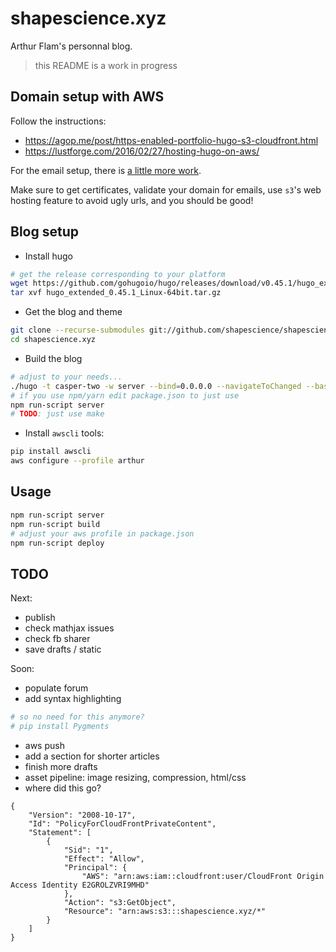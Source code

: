 # shapescience.xyz
Arthur Flam's personnal blog.

> this README is a work in progress

## Domain setup with AWS
Follow the instructions:
- https://agop.me/post/https-enabled-portfolio-hugo-s3-cloudfront.html
- https://lustforge.com/2016/02/27/hosting-hugo-on-aws/

For the email setup, there is [a little more work](https://techpolymath.com/serverless-replacement-for-basic-email-services/).

Make sure to get certificates, validate your domain for emails, use `s3`'s web hosting feature to avoid ugly urls, and you should be good!

## Blog setup
- Install hugo

```bash
# get the release corresponding to your platform
wget https://github.com/gohugoio/hugo/releases/download/v0.45.1/hugo_extended_0.45.1_Linux-64bit.tar.gz
tar xvf hugo_extended_0.45.1_Linux-64bit.tar.gz
```

- Get the blog and theme

```bash
git clone --recurse-submodules git://github.com/shapescience/shapescience.xyz
cd shapescience.xyz
```

- Build the blog

```bash
# adjust to your needs...
./hugo -t casper-two -w server --bind=0.0.0.0 --navigateToChanged --baseURL=$YOU_IP -D
# if you use npm/yarn edit package.json to just use
npm run-script server
# TODO: just use make
```

- Install `awscli` tools:

```bash
pip install awscli
aws configure --profile arthur
```

## Usage
```bash
npm run-script server
npm run-script build
# adjust your aws profile in package.json
npm run-script deploy
```


## TODO
Next:
- publish
- check mathjax issues
- check fb sharer
- save drafts / static

Soon:
- populate  forum
- add syntax highlighting

```bash
# so no need for this anymore?
# pip install Pygments
```

- aws push
- add a section for shorter articles
- finish more drafts
- asset pipeline: image resizing, compression, html/css
- where did this go?
```
{
	"Version": "2008-10-17",
	"Id": "PolicyForCloudFrontPrivateContent",
	"Statement": [
		{
			"Sid": "1",
			"Effect": "Allow",
			"Principal": {
				"AWS": "arn:aws:iam::cloudfront:user/CloudFront Origin Access Identity E2GROLZVRI9MHD"
			},
			"Action": "s3:GetObject",
			"Resource": "arn:aws:s3:::shapescience.xyz/*"
		}
	]
}
```
